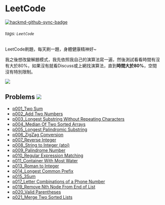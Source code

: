 # LeetCode

[![hackmd-github-sync-badge](https://hackmd.io/9fuzTIuSQk-pVIN_TM2qAA/badge)](https://hackmd.io/9fuzTIuSQk-pVIN_TM2qAA)

###### tags: `LeetCode`

LeetCode刷題，每天刷一題，身體健康精神好~

我之後想改變解題模式，我先依照我自己的演算法寫一遍，然後測試看看時間有沒有大於80%，如果沒有就看Discuss或上網找演算法，直到**時間大於80%**，空間沒有特別限制。

![](https://i.imgur.com/WF4PW9v.png)

## Problems ![](https://img.shields.io/badge/Solved-17-blue)
* [p001_Two Sum](https://github.com/AndyChiangSH/LeetCode/tree/master/src/p1_TwoSum)
* [p002_Add Two Numbers](https://github.com/AndyChiangSH/LeetCode/tree/master/src/p2_AddTwoNumbers)
* [p003_Longest Substring Without Repeating Characters](https://github.com/AndyChiangSH/LeetCode/tree/master/src/p3_LongestSubstringWithoutRepeatingCharacters)
* [p004_Median Of Two Sorted Arrays](https://github.com/AndyChiangSH/LeetCode/tree/master/src/p4_MedianOfTwoSortedArrays)
* [p005_Longest Palindromic Substring](https://github.com/AndyChiangSH/LeetCode/tree/master/src/p5_LongestPalindromicSubstring)
* [p006_ZigZag Conversion](https://github.com/AndyChiangSH/LeetCode/tree/master/src/p6_ZigZagConversion)
* [p007_Reverse Integer](https://github.com/AndyChiangSH/LeetCode/tree/master/src/p7_ReverseInteger)
* [p008_String to Integer (atoi)](https://github.com/AndyChiangSH/LeetCode/tree/master/src/p8_StringToInteger)
* [p009_Palindrome Number](https://github.com/AndyChiangSH/LeetCode/tree/master/src/p9_PalindromeNumber)
* [p010_Regular Expression Matching](https://github.com/AndyChiangSH/LeetCode/tree/master/src/p010_RegularExpressionMatching)
* [p011_Container With Most Water](https://github.com/AndyChiangSH/LeetCode/tree/master/src/p011_ContainerWithMostWater)
* [p013_Roman to Integer](https://github.com/AndyChiangSH/LeetCode/tree/master/src/p13_RomanToInteger)
* [p014_Longest Common Prefix](https://github.com/AndyChiangSH/LeetCode/tree/master/src/p014_LongestCommonPrefix)
* [p015_3Sum](https://github.com/AndyChiangSH/LeetCode/tree/master/src/p015_3Sum)
* [p017_Letter Combinations of a Phone Number](https://github.com/AndyChiangSH/LeetCode/tree/master/src/p017_LetterCombinationsOfAPhoneNumber)
* [p019_Remove Nth Node From End of List](https://github.com/AndyChiangSH/LeetCode/tree/master/src/p019_RemoveNthNodeFromEndOfList)
* [p020_Valid Parentheses](https://github.com/AndyChiangSH/LeetCode/tree/master/src/p020_ValidParentheses)
* [p021_Merge Two Sorted Lists](https://github.com/AndyChiangSH/LeetCode/tree/master/src/p021_MergeTwoSortedLists)
